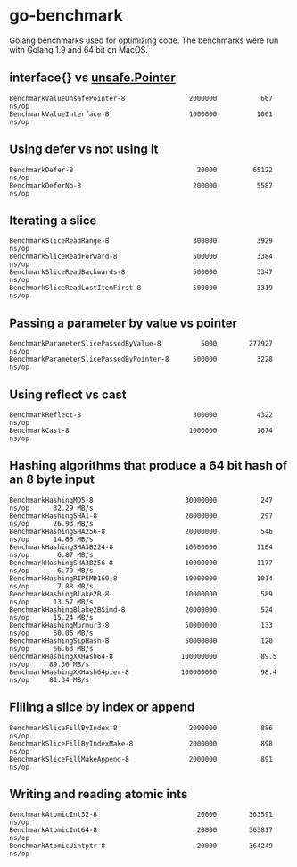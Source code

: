 # go-benchmark

Golang benchmarks used for optimizing code. The benchmarks were run with Golang 1.9 and 64 bit on MacOS.

## interface{} vs [unsafe.Pointer](https://golang.org/pkg/unsafe/#Pointer) 

```
BenchmarkValueUnsafePointer-8              	 2000000	       667 ns/op
BenchmarkValueInterface-8                  	 1000000	      1061 ns/op
```

## Using defer vs not using it

```
BenchmarkDefer-8                           	   20000	     65122 ns/op
BenchmarkDeferNo-8                         	  200000	      5587 ns/op
```

## Iterating a slice

```
BenchmarkSliceReadRange-8                  	  300000	      3929 ns/op
BenchmarkSliceReadForward-8                	  500000	      3384 ns/op
BenchmarkSliceReadBackwards-8              	  500000	      3347 ns/op
BenchmarkSliceReadLastItemFirst-8          	  500000	      3319 ns/op
```

## Passing a parameter by value vs pointer

```
BenchmarkParameterSlicePassedByValue-8     	    5000	    277927 ns/op
BenchmarkParameterSlicePassedByPointer-8   	  500000	      3228 ns/op
```

## Using reflect vs cast

```
BenchmarkReflect-8                         	  300000	      4322 ns/op
BenchmarkCast-8                            	 1000000	      1674 ns/op
```

## Hashing algorithms that produce a 64 bit hash of an 8 byte input

```
BenchmarkHashingMD5-8                      	30000000	       247 ns/op	  32.29 MB/s
BenchmarkHashingSHA1-8           	       	20000000	       297 ns/op	  26.93 MB/s
BenchmarkHashingSHA256-8         	       	20000000	       546 ns/op	  14.65 MB/s
BenchmarkHashingSHA3B224-8         	       	10000000	      1164 ns/op	   6.87 MB/s
BenchmarkHashingSHA3B256-8         	       	10000000	      1177 ns/op	   6.79 MB/s
BenchmarkHashingRIPEMD160-8      	       	10000000	      1014 ns/op	   7.88 MB/s
BenchmarkHashingBlake2B-8        	       	10000000	       589 ns/op	  13.57 MB/s
BenchmarkHashingBlake2BSimd-8    	       	20000000	       524 ns/op	  15.24 MB/s
BenchmarkHashingMurmur3-8        	       	50000000	       133 ns/op	  60.06 MB/s
BenchmarkHashingSipHash-8        	       	50000000	       120 ns/op	  66.63 MB/s
BenchmarkHashingXXHash64-8       	       100000000	       89.5 ns/op	  89.36 MB/s
BenchmarkHashingXXHash64pier-8   	       100000000	       98.4 ns/op	  81.34 MB/s
```

## Filling a slice by index or append

```
BenchmarkSliceFillByIndex-8                	 2000000	       886 ns/op
BenchmarkSliceFillByIndexMake-8            	 2000000	       898 ns/op
BenchmarkSliceFillMakeAppend-8             	 2000000	       891 ns/op
```

## Writing and reading atomic ints

```
BenchmarkAtomicInt32-8     	                   20000	    363591 ns/op
BenchmarkAtomicInt64-8     	                   20000	    363817 ns/op
BenchmarkAtomicUintptr-8   	                   20000	    364249 ns/op
```
